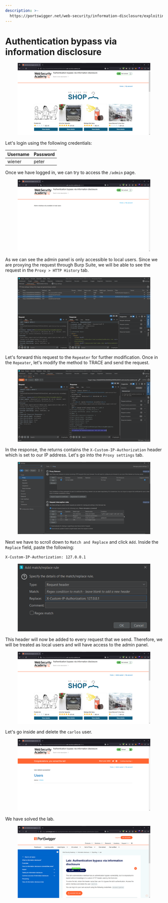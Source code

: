 ```yaml
---
description: >-
  https://portswigger.net/web-security/information-disclosure/exploiting/lab-infoleak-authentication-bypass
---
```


# Authentication bypass via information disclosure

<figure><img src="../../../.gitbook/assets/1 (13).png" alt=""><figcaption></figcaption></figure>

Let's login using the following credentials:

| Username | Password |
| -------- | -------- |
| wiener   | peter    |

Once we have logged in, we can try to access the `/admin` page.

<figure><img src="../../../.gitbook/assets/3 (22).png" alt=""><figcaption></figcaption></figure>

As we can see the admin panel is only accessible to local users. Since we are proxying the request through Burp Suite, we will be able to see the request in the `Proxy > HTTP History` tab.

<figure><img src="../../../.gitbook/assets/4 (19).png" alt=""><figcaption></figcaption></figure>

Let's forward this request to the `Repeater` for further modification. Once in the `Repeater`, let's modify the method to TRACE and send the request.

<figure><img src="../../../.gitbook/assets/5 (19).png" alt=""><figcaption></figcaption></figure>

In the response, the returns contains the `X-Custom-IP-Authorization` header which is set to our IP address. Let's go into the `Proxy settings` tab.

<figure><img src="../../../.gitbook/assets/6 (15).png" alt=""><figcaption></figcaption></figure>

Next we have to scroll down to `Match and Replace` and click `Add`. Inside the `Replace` field, paste the following:

```
X-Custom-IP-Authorization: 127.0.0.1
```

<figure><img src="../../../.gitbook/assets/7 (16).png" alt=""><figcaption></figcaption></figure>

This header will now be added to every request that we send. Therefore, we will be treated as local users and will have access to the admin panel.

<figure><img src="../../../.gitbook/assets/8 (7).png" alt=""><figcaption></figcaption></figure>

Let's go inside and delete the `carlos` user.

<figure><img src="../../../.gitbook/assets/10 (4).png" alt=""><figcaption></figcaption></figure>

We have solved the lab.

<figure><img src="../../../.gitbook/assets/11.png" alt=""><figcaption></figcaption></figure>
